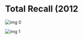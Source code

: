 # Total Recall (2012

![img 0](https://fanart.tv/fanart/movies/64635/moviethumb/total-recall-520e70f2b6ef0.jpg)

![img 1](https://i.imgur.com/lWwrXGj.png)

